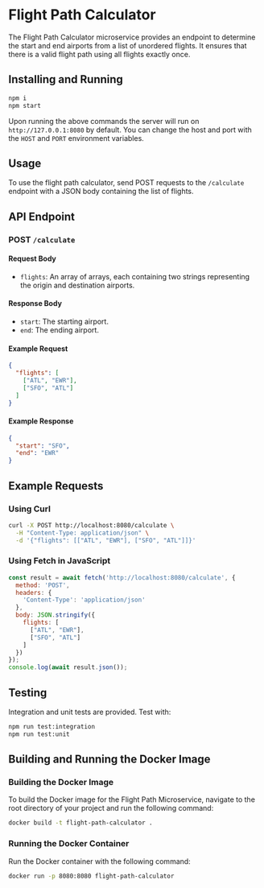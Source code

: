 # Flight Path Calculator

The Flight Path Calculator microservice provides an endpoint to determine the start and end airports from a list of unordered flights. It ensures that there is a valid flight path using all flights exactly once.

## Installing and Running

```bash
npm i
npm start
```

Upon running the above commands the server will run on `http://127.0.0.1:8080` by default. You can change the host and port with the `HOST` and `PORT` environment variables.

## Usage

To use the flight path calculator, send POST requests to the `/calculate` endpoint with a JSON body containing the list of flights.

## API Endpoint

### POST `/calculate`

#### Request Body

- `flights`: An array of arrays, each containing two strings representing the origin and destination airports.

#### Response Body

- `start`: The starting airport.
- `end`: The ending airport.

#### Example Request

```json
{
  "flights": [
    ["ATL", "EWR"],
    ["SFO", "ATL"]
  ]
}
```

#### Example Response

```json
{
  "start": "SFO",
  "end": "EWR"
}
```

## Example Requests

### Using Curl

```bash
curl -X POST http://localhost:8080/calculate \
  -H "Content-Type: application/json" \
  -d '{"flights": [["ATL", "EWR"], ["SFO", "ATL"]]}'
```

### Using Fetch in JavaScript

```javascript
const result = await fetch('http://localhost:8080/calculate', {
  method: 'POST',
  headers: {
    'Content-Type': 'application/json'
  },
  body: JSON.stringify({
    flights: [
      ["ATL", "EWR"],
      ["SFO", "ATL"]
    ]
  })
});
console.log(await result.json());
```

## Testing

Integration and unit tests are provided. Test with:

```bash
npm run test:integration
npm run test:unit
```

## Building and Running the Docker Image

### Building the Docker Image

To build the Docker image for the Flight Path Microservice, navigate to the root directory of your project and run the following command:

```bash
docker build -t flight-path-calculator .
```

### Running the Docker Container

Run the Docker container with the following command:

```bash
docker run -p 8080:8080 flight-path-calculator
```
